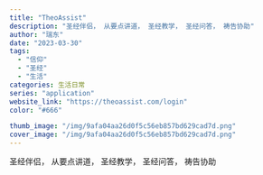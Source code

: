 ```yaml
---
title: "TheoAssist"
description: "圣经伴侣， 从要点讲道， 圣经教学， 圣经问答， 祷告协助"
author: "瑞东"
date: "2023-03-30"
tags:
  - "信仰"
  - "圣经"
  - "生活"
categories: 生活日常
series: "application"
website_link: "https://theoassist.com/login"
color: "#666"

thumb_image: "/img/9afa04aa26d0f5c56eb857bd629cad7d.png"
cover_image: "/img/9afa04aa26d0f5c56eb857bd629cad7d.png"
---
```


圣经伴侣， 从要点讲道， 圣经教学， 圣经问答， 祷告协助
